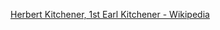 ﻿[Herbert Kitchener, 1st Earl Kitchener - Wikipedia](https://en.wikipedia.org/wiki/Herbert_Kitchener,_1st_Earl_Kitchener)